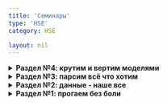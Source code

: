 ```yaml
---
title: 'Семинары'
type: 'HSE'
category: HSE

layout: nil
---
```

<!---  
#### Посиделка № 17 - 18

* Парсинг сайтов. [Онлайн скрипт](https://ahmedushka7.github.io/R/scripts/hse_data_analysis/sem_12/html.html).
* Парсим Avito. [Онлайн скрипт](https://ahmedushka7.github.io/R/scripts/hse_data_analysis/sem_12/Avito.html).
* Туториал по [XPath](https://devhints.io/xpath).

*Дополнительный материал:*
* RSelenium. Работа с элементами Java Script. [Онлайн скрипт](https://ahmedushka7.github.io/R/scripts/hse_data_analysis/sem_12/RSelenium.html).
* [Туториал №1](https://docs.ropensci.org/RSelenium/articles/basics.html) по RSelenium.
* [Туториал №2](https://ropensci.org/tutorials/rselenium_tutorial/) по RSelenium.
*  API. Парсим данные из Vk. Строим граф друзей. Позже выложу скрипт и видеоурок.

---

#### Посиделка № 16 - 17

* Описательные статистики. [Онлайн скрипт](https://ahmedushka7.github.io/R/scripts/hse_data_analysis/sem_11/statistics.html).
* Занятная [игрушка](http://guessthecorrelation.com) по корреляции.
* Ликбез по производным, градиент и метод градиентного спуска. [Онлайн скрипт](https://ahmedushka7.github.io/R/scripts/hse_data_analysis/sem_11/SGD.html).
* Линейная регрессия. Часть 1. [Онлайн скрипт](https://ahmedushka7.github.io/R/scripts/hse_data_analysis/sem_11/lr.html).
* Линейная регрессия. Часть 2. [Онлайн скрипт](https://ahmedushka7.github.io/R/scripts/hse_data_analysis/sem_11/lr2.html).
* Линейная регрессия. Часть 3. [Онлайн скрипт](https://ahmedushka7.github.io/R/scripts/hse_data_analysis/sem_11/lr3.html).
* Предсказываем количество покупок в магазинах Walmart. [Онлайн скрипт](https://ahmedushka7.github.io/R/scripts/hse_data_analysis/sem_11/walmart.html).
* Скачать [архив](https://github.com/ahmedushka7/R/blob/master/docs/scripts/hse_data_analysis/sem_11/data.zip?raw=true) c данными.



#### Посиделка № 15 - 16

* Визуализация данных. Пакет `ggplot2`. [Онлайн скрипт](https://ahmedushka7.github.io/R/scripts/hse_data_analysis/sem_10/ggplot2.html).
* Официальный [сайт](https://ggplot2.tidyverse.org) `ggplot2`.
* [Прекрасная галерея](https://www.r-graph-gallery.com/index.html) с графиками.

---

#### Посиделка № 13 - 14

* Пакет `tidyr`. Манипуляции с данными. [Онлайн скрипт](https://ahmedushka7.github.io/R/scripts/hse_data_analysis/sem_9/tidyr.html).
* Официальный [гайд](https://tidyr.tidyverse.org/articles/tidy-data.html) по `tidyr`.
* Краткая [памятка](https://github.com/ahmedushka7/R/raw/master/docs/scripts/hse_data_analysis/sem_8/dplyr_and_tidyr.pdf) по `dplyr` и `tidyr`.
* Работа с пропущенными значениями. [Онлайн скрипт](https://ahmedushka7.github.io/R/scripts/hse_data_analysis/sem_9/missing_value.html).
* Пакеты `lubridate`, `stringr` и `forcats`. [Онлайн скрипт](https://ahmedushka7.github.io/R/scripts/hse_data_analysis/sem_9/lubridate_stringr_forcats.html).
* Краткая [памятка](https://rawgit.com/rstudio/cheatsheets/master/lubridate.pdf) по `lubridate`.
* Скачать [архив](https://github.com/ahmedushka7/R/blob/master/docs/scripts/hse_data_analysis/sem_9/data.zip?raw=true) c файликами.
* [Условия заданий](https://ahmedushka7.github.io/R/scripts/hse_data_analysis/sem_9/exercises.html) для отработки.
* [Решение заданий](https://ahmedushka7.github.io/R/scripts/hse_data_analysis/sem_9/exercises_solution.html) для отработки.

---

#### Посиделка № 11 - 12

* Пакет `dplyr`. Манипуляции с данными.
* Официальный [гайд](https://dplyr.tidyverse.org/articles/dplyr.html#single-table-verbs) по `dplyr`.
* Краткая [памятка](https://github.com/ahmedushka7/R/raw/master/docs/scripts/hse_data_analysis/sem_8/dplyr_and_tidyr.pdf) по `dplyr` и `tidyr`.
* [Онлайн](https://ahmedushka7.github.io/R/scripts/hse_data_analysis/sem_8/dplyr_main.html) скрипт занятия.
* Скачать [архив](https://github.com/ahmedushka7/R/blob/master/docs/scripts/hse_data_analysis/sem_8/data.zip?raw=true) c файликами.
* [Условия заданий](https://ahmedushka7.github.io/R/scripts/hse_data_analysis/sem_8/exercises.html) для отработки.
* [Решение заданий](https://ahmedushka7.github.io/R/scripts/hse_data_analysis/sem_8/exercises_solution.html) для отработки.
* Дополнительный онлайн [скрипт](https://ahmedushka7.github.io/R/scripts/hse_data_analysis/sem_8/dplyr_join.html) занятия (необязательно) по работе с нексколькими наборами данных.
* [Все](https://rpubs.com/williamsurles/293454) про join.

---

#### Посиделка № 10 - 11

* Импорт данных. Откуда можно импортировать данные?
* Форматы .csv, .txt, .xlsx, .xls.
* Краткая [памятка](https://github.com/ahmedushka7/R/raw/master/docs/scripts/hse_data_analysis/sem_7/readr.pdf) для пакета `readr`.
* Онлайн [скрипт](https://ahmedushka7.github.io/R/scripts/hse_data_analysis/sem_7/import_data.html) занятия.
* Скачать [архив](https://github.com/ahmedushka7/R/blob/master/docs/scripts/hse_data_analysis/sem_7/data.zip?raw=true) c файликами.
* [Условия заданий](https://ahmedushka7.github.io/R/scripts/hse_data_analysis/sem_7/exercises.html) для отработки.
* [Решение заданий](https://ahmedushka7.github.io/R/scripts/hse_data_analysis/sem_7/exercises_solution.html) для отработки.
* Дополнительный онлайн [скрипт](https://ahmedushka7.github.io/R/scripts/hse_data_analysis/sem_7/import_data_extra.html) занятия (необязательно).

---

#### Посиделка № 8 - 9

* [Базовая визуализация в R](https://rstudio-pubs-static.s3.amazonaws.com/7953_4e3efd5b9415444ca065b1167862c349.html) (необязательно).
* [Презентация](https://github.com/ahmedushka7/R/raw/master/docs/scripts/hse_data_analysis/sem_6/presentation/presa.pdf) "Введение в анализ данных"
* [Data Science за 5 минут](https://www.youtube.com/watch?v=X3paOmcrTjQ).
* Онлайн [скрипт](https://ahmedushka7.github.io/R/scripts/hse_data_analysis/sem_6/intro_to_ds.html) занятия.
* [Условия заданий](https://ahmedushka7.github.io/R/scripts/hse_data_analysis/sem_6/exercises.html) для отработки.
* [Решение заданий](https://ahmedushka7.github.io/R/scripts/hse_data_analysis/sem_6/exercises_solution.html) для отработки.

---

#### Посиделка № 7

* [R Markdown](https://rmarkdown.rstudio.com/). Что это и зачем это нужно?
* [Опции чанков](https://yihui.name/knitr/options/).
* Официальный [гайд](https://bookdown.org/yihui/rmarkdown/r-code.html).
* Краткая [памятка](https://github.com/ahmedushka7/R/raw/master/docs/scripts/hse_data_analysis/sem_5/rmarkdown.pdf) для R Markdown.
* Онлайн [скрипт](https://ahmedushka7.github.io/R/scripts/hse_data_analysis/sem_5/RMarkdown.html) с кратким гайдом.
* [Архив](https://github.com/ahmedushka7/R/blob/master/docs/scripts/hse_data_analysis/sem_5/sem_5.zip?raw=true) с кратким гайдом.

---

#### Посиделка № 6

* Алгоритмы [сортировки](https://ahmedushka7.github.io/R/scripts/hse_data_analysis/sem_4/sorts.html) (необязательно).
* Классная [визуализация](https://www.youtube.com/watch?v=Gnp8G1_kO3I) сортировок(необязательно).
* [Книжка про алгоритмы](https://github.com/ahmedushka7/R/raw/master/docs/books/grokaem.PDF.zip) для тех, кто хочет изучить алгоритмы подробнее. Объясняется в ней все очень просто(необязательно).
* Онлайн [скрипт](https://ahmedushka7.github.io/R/scripts/hse_data_analysis/sem_4/other.html) с дополнительным материалам по программированию в R.

-->

<details markdown="1"><summary><b>Раздел №4: крутим и вертим моделями</b></summary>

#### Посиделка 19-21

* Небольшое интро в построение моделей и ML [[ссылка]](https://ahmedushka7.github.io/R/scripts/hse_data_analysis/sem_linreg/models_intro.html)
* Линейная регрессия [[ссылка]](https://ahmedushka7.github.io/R/scripts/hse_data_analysis/sem_linreg/lin_reg.html)
* Линейная регрессия: простой пример [[ссылка]](https://ahmedushka7.github.io/R/scripts/hse_data_analysis/sem_linreg/lin_reg_example.html)
* Линейная регрессия: анализируем walmart [[ссылка]](https://ahmedushka7.github.io/R/scripts/hse_data_analysis/sem_linreg/walmart.html)


</details>

<details markdown="1"><summary><b>Раздел №3: парсим всё что хотим</b></summary>

#### Посиделка 16-18

Пять стадий импорта:

1. Импортируем простые файлики (txt, csv)! [[ссылка]](https://ahmedushka7.github.io/R/scripts/hse_data_analysis/sem_7/import_data.html)
2. Работаем с excel файликами, базами данных и статистическими пакетами! [[ссылка]](https://ahmedushka7.github.io/R/scripts/hse_data_analysis/sem_7/import_data_extra.html)
3. Используем API через HTTP протокол!
    + Изучаем HTTP! [[ссылка]](https://ahmedushka7.github.io/R/scripts/hse_data_analysis/sem_parsing/http.html)
    + Изучаем API на примере графа друзей! [[ссылка]](https://ahmedushka7.github.io/R/scripts/hse_data_analysis/sem_parsing/api.html)
    + Изучаем API на примере распределения лайков! [[ссылка]](https://ahmedushka7.github.io/R/scripts/hse_data_analysis/sem_parsing/likes_hsemem.html)
    + Социальный [граф](https://ahmedushka7.github.io/R/scripts/hse_data_analysis/sem_parsing/vk_graph.png).
4. Парсим статические веб-страницы!
    + HTML [[ссылка]](https://ahmedushka7.github.io/R/scripts/hse_data_analysis/sem_parsing/html.html)
    + Парсим Avito [[ссылка]](https://ahmedushka7.github.io/R/scripts/hse_data_analysis/sem_parsing/Avito.html)
    + Парсим книги [[ссылка]](https://ahmedushka7.github.io/R/scripts/hse_data_analysis/sem_parsing/book_to_scrape.html)
    + Туториал по [XPath](https://devhints.io/xpath).
5. Парсим динамические веб-страницы!
    + RSelenium [[ссылка]](https://ahmedushka7.github.io/R/scripts/hse_data_analysis/sem_parsing/RSelenium.html).
    + [Туториал №1](https://docs.ropensci.org/RSelenium/articles/basics.html) по RSelenium.
    + [Туториал №2](https://ropensci.org/tutorials/rselenium_tutorial/) по RSelenium.
    
<!---
4. Парсим статические веб-страницы!
    + HTML [[ссылка]](https://ahmedushka7.github.io/R/scripts/hse_data_analysis/sem_12/html.html)
    + Парсим Avito [[ссылка]](https://ahmedushka7.github.io/R/scripts/hse_data_analysis/sem_12/Avito.html)
    + Туториал по [XPath](https://devhints.io/xpath).
5. Парсим динамические веб-страницы! [[ссылка]]()
    + RSelenium [[ссылка]](https://ahmedushka7.github.io/R/scripts/hse_data_analysis/sem_12/RSelenium.html).
    + [Туториал №1](https://docs.ropensci.org/RSelenium/articles/basics.html) по RSelenium.
    + [Туториал №2](https://ropensci.org/tutorials/rselenium_tutorial/) по RSelenium.
-->

</details>


<details markdown="1"><summary><b>Раздел №2: данные - наше все</b></summary>

#### Посиделка № 14-15
* Пакеты `lubridate`, `stringr` и `forcats`. [Онлайн скрипт](https://ahmedushka7.github.io/R/scripts/hse_data_analysis/sem_9/lubridate_stringr_forcats.html).
* Краткая [памятка](https://rawgit.com/rstudio/cheatsheets/master/lubridate.pdf) по `lubridate`.
* Тетрадка с регулярными выражениями [Онлайн скрипт](https://ahmedushka7.github.io/R/scripts/hse_data_analysis/sem_regexp/regs.html)

---

#### Посиделка № 12 - 13

* Визуализация данных. Пакет `ggplot2`. [Онлайн скрипт](https://ahmedushka7.github.io/R/scripts/hse_data_analysis/sem_10/ggplot2.html).
* Официальный [сайт](https://ggplot2.tidyverse.org) `ggplot2`.
* [Прекрасная галерея](https://www.r-graph-gallery.com/index.html) с графиками.

---

#### Посиделка № 10 - 11

* Пакет `tidyr`. Манипуляции с данными. [Онлайн скрипт](https://ahmedushka7.github.io/R/scripts/hse_data_analysis/sem_9/tidyr.html).
* Официальный [гайд](https://tidyr.tidyverse.org/articles/tidy-data.html) по `tidyr`.
* Краткая [памятка](https://github.com/ahmedushka7/R/raw/master/docs/scripts/hse_data_analysis/sem_8/dplyr_and_tidyr.pdf) по `dplyr` и `tidyr`.
* Работа с пропущенными значениями. [Онлайн скрипт](https://ahmedushka7.github.io/R/scripts/hse_data_analysis/sem_9/missing_value.html).
* Скачать [архив](https://github.com/ahmedushka7/R/blob/master/docs/scripts/hse_data_analysis/sem_9/data.zip?raw=true) c файликами.
* [Условия заданий](https://ahmedushka7.github.io/R/scripts/hse_data_analysis/sem_9/exercises.html) для отработки.
* [Решение заданий](https://ahmedushka7.github.io/R/scripts/hse_data_analysis/sem_9/exercises_solution.html) для отработки.

---

#### Посиделка № 8 - 9

* Пакет `dplyr`. Манипуляции с данными.
* Официальный [гайд](https://dplyr.tidyverse.org/articles/dplyr.html#single-table-verbs) по `dplyr`.
* Краткая [памятка](https://github.com/ahmedushka7/R/raw/master/docs/scripts/hse_data_analysis/sem_8/dplyr_and_tidyr.pdf) по `dplyr` и `tidyr`.
* [Онлайн](https://ahmedushka7.github.io/R/scripts/hse_data_analysis/sem_8/dplyr_main.html) скрипт занятия.
* Скачать [архив](https://github.com/ahmedushka7/R/blob/master/docs/scripts/hse_data_analysis/sem_8/data.zip?raw=true) c файликами.
* [Условия заданий](https://ahmedushka7.github.io/R/scripts/hse_data_analysis/sem_8/exercises.html) для отработки.
* [Решение заданий](https://ahmedushka7.github.io/R/scripts/hse_data_analysis/sem_8/exercises_solution.html) для отработки.

---

#### Посиделка №7
* Импорт данных
* Онлайн скрипт занятия [[ссылка]](https://ahmedushka7.github.io/R/scripts/hse_data_analysis/sem_7/import_data.html)
* Дополнительный онлайн скрипт занятия [[ссылка]](https://ahmedushka7.github.io/R/scripts/hse_data_analysis/sem_7/import_data_extra.html)
* Краткая пдфка про readr [[ссылка]](https://ahmedushka7.github.io/R/scripts/hse_data_analysis/sem_7/readr.pdf)
* Условия заданий для отработки [[ссылка]](https://ahmedushka7.github.io/R/scripts/hse_data_analysis/sem_7/exercises.html)
* Решение заданий для отработки [[ссылка]](https://ahmedushka7.github.io/R/scripts/hse_data_analysis/sem_7/exercises_solution.html)
* Скачать данные для семинара [[ссылка]](https://ahmedushka7.github.io/R/scripts/hse_data_analysis/sem_7/data.zip)

---

#### Посиделка №6
* Введение в анализ данных 
* Презентация [[ссылка]](https://github.com/ahmedushka7/R/blob/master/docs/lectures/lec03/tex/lec02.pdf)
* Онлайн скрипт занятия [[ссылка]](https://ahmedushka7.github.io/R/scripts/hse_data_analysis/sem_6/intro_to_ds.html)
* Условия заданий для отработки [[ссылка]](https://ahmedushka7.github.io/R/scripts/hse_data_analysis/sem_6/exercises.html)
* Решение заданий для отработки [[ссылка]](https://ahmedushka7.github.io/R/scripts/hse_data_analysis/sem_6/exercises_solution.html)

</details>

<details markdown="1"><summary><b>Раздел №1: прогаем без боли</b></summary>

---

#### Посиделка № 4 - 5

* Функция. Зачем нужна? Как задаётся?
* Переменные, заданные в функции по умолчанию (дефолтные переменные). Глобальные и локальные переменные.
* Рекурсия.
* Онлайн скрипт занятия [[ссылка]](https://ahmedushka7.github.io/R/scripts/hse_data_analysis/sem_3/function.html).
* Условия заданий для отработки [[ссылка]](https://ahmedushka7.github.io/R/scripts/hse_data_analysis/sem_3/exercises.html).
* Решение заданий для отработки [[ссылка]](https://ahmedushka7.github.io/R/scripts/hse_data_analysis/sem_3/exercises_solution.html) .

---

#### Посиделки № 2 - 3

* Условные конструкции. Зачем нужны? Как задаются в R.
* Циклы. If. For. While.
* Матрицы. Способы задания и обращение к ним.
* Онлайн скрипт занятия (циклы) [[ссылка]](https://ahmedushka7.github.io/R/scripts/hse_data_analysis/sem_2/for_while_matrix.html).
* Онлайн скрипт занятия (условные конструкции) [[ссылка]](https://ahmedushka7.github.io/R/scripts/hse_data_analysis/sem_2/if.html).
* Условия заданий для отработки [[ссылка]](https://ahmedushka7.github.io/R/scripts/hse_data_analysis/sem_2/exercises.html).
* Решение заданий для отработки [[ссылка]](https://ahmedushka7.github.io/R/scripts/hse_data_analysis/sem_2/exercises_solution.html) .

---

#### Посиделка № 1 

* Знакомство. Зачем нужен этот курс?
* R и с чем его едят. Интерфейс RStudio.
* R как калькулятор. Переменные. Массивы. 
* Онлайн скрипт занятия [[ссылка]](https://ahmedushka7.github.io/R/scripts/hse_data_analysis/sem_1/introduction_to_R.html) .
* Условия заданий для отработки [[ссылка]](https://ahmedushka7.github.io/R/scripts/hse_data_analysis/sem_1/exercises.html) .
* Решение заданий для отработки [[ссылка]](https://ahmedushka7.github.io/R/scripts/hse_data_analysis/sem_1/exercises_solution.html) .


</details>